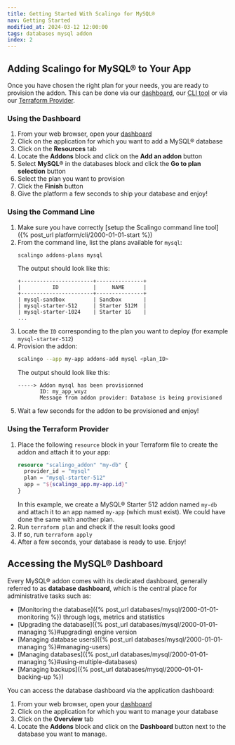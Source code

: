 ```yaml
---
title: Getting Started With Scalingo for MySQL®
nav: Getting Started
modified_at: 2024-03-12 12:00:00
tags: databases mysql addon
index: 2
---
```


## Adding Scalingo for MySQL® to Your App

Once you have chosen the right plan for your needs, you are ready to provision
the addon. This can be done via our [dashboard](#using-the-dahboard),
our [CLI tool](#using-the-command-line) or via our
[Terraform Provider](#using-the-terraform-provider).

### Using the Dashboard

1. From your web browser, open your [dashboard](https://dashboard.scalingo.com/apps)
2. Click on the application for which you want to add a MySQL® database
3. Click on the **Resources** tab
4. Locate the **Addons** block and click on the **Add an addon** button
5. Select **MySQL**® in the databases block and click the **Go to plan
   selection** button
6. Select the plan you want to provision
7. Click the **Finish** button
8. Give the platform a few seconds to ship your database and enjoy!

### Using the Command Line

1. Make sure you have correctly [setup the Scalingo command line tool]({% post_url platform/cli/2000-01-01-start %})
2. From the command line, list the plans available for `mysql`:
   ```bash
   scalingo addons-plans mysql
   ```
   The output should look like this:
   ```text
   +-----------------------+---------------+
   |          ID           |     NAME      |
   +-----------------------+---------------+
   | mysql-sandbox         | Sandbox       |
   | mysql-starter-512     | Starter 512M  |
   | mysql-starter-1024    | Starter 1G    |
   ...
   ```
3. Locate the `ID` corresponding to the plan you want to deploy (for example 
   `mysql-starter-512`)
4. Provision the addon:
   ```bash
   scalingo --app my-app addons-add mysql <plan_ID>
   ```
   The output should look like this:
   ```text
   -----> Addon mysql has been provisionned
          ID: my_app_wxyz
          Message from addon provider: Database is being provisioned
   ```
5. Wait a few seconds for the addon to be provisioned and enjoy!

### Using the Terraform Provider

1. Place the following `resource` block in your Terraform file to create the
   addon and attach it to your app:
   ```tf
   resource "scalingo_addon" "my-db" {
     provider_id = "mysql"
     plan = "mysql-starter-512"
     app = "${scalingo_app.my-app.id}"
   }
   ```
   In this example, we create a MySQL® Starter 512 addon named `my-db` and
   attach it to an app named `my-app` (which must exist). We could have done
   the same with another plan.
2. Run `terraform plan` and check if the result looks good
3. If so, run `terraform apply`
4. After a few seconds, your database is ready to use. Enjoy!


## Accessing the MySQL® Dashboard

Every MySQL® addon comes with its dedicated dashboard, generally referred
to as **database dashboard**, which is the central place for administrative
tasks such as:

- [Monitoring the database]({% post_url databases/mysql/2000-01-01-monitoring %})
  through logs, metrics and statistics
- [Upgrading the database]({% post_url databases/mysql/2000-01-01-managing %}#upgrading)
  engine version
- [Managing database users]({% post_url databases/mysql/2000-01-01-managing %}#managing-users)
- [Managing databases]({% post_url databases/mysql/2000-01-01-managing %}#using-multiple-databases)
- [Managing backups]({% post_url databases/mysql/2000-01-01-backing-up %})

You can access the database dashboard via the application dashboard:

1. From your web browser, open your [dashboard](https://dashboard.scalingo.com/apps)
2. Click on the application for which you want to manage your database
3. Click on the **Overview** tab
4. Locate the **Addons** block and click on the **Dashboard** button next to
   the database you want to manage.
